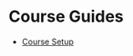 Course Guides
=============

- [Course Setup][setup]

[setup]: https://github.com/ComS342-ISU/course-info/blob/master/guides/course-setup.md
